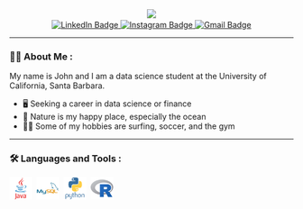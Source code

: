 <div id = "header" align = "center">
  <img src = "https://media2.giphy.com/media/qgQUggAC3Pfv687qPC/giphy.gif?cid=ecf05e47h8bl52o5djqq1bm91ninyxhzb86veklti2xzm3te&rid=giphy.gif&ct=g">
</div>


<div id="badges" align = "center">
  <a href="https://www.linkedin.com/in/john-nicholson-077271182?lipi=urn%3Ali%3Apage%3Ad_flagship3_profile_view_base_contact_details%3BFqJ%2B9rjmRIOwKWRpws4XBw%3D%3D">
    <img src="https://img.shields.io/badge/LinkedIn-blue?style=for-the-badge&logo=linkedin&logoColor=white" alt="LinkedIn Badge"/>
  </a>
  
  <a href="https://www.instagram.com/john_nich03/">
    <img src="https://img.shields.io/badge/Instagram-E4405F?style=for-the-badge&logo=instagram&logoColor=white" alt="Instagram Badge"/>
  </a>
  
  <a href="mailto:johnnicholson@ucsb.edu">
    <img src="https://img.shields.io/badge/Gmail-D14836?style=for-the-badge&logo=gmail&logoColor=white" alt="Gmail Badge"/>
  </a>
</div>

---

### :man_technologist: About Me :

My name is John and I am a data science student at the University of California, Santa Barbara.

- :desktop_computer: Seeking a career in data science or finance
- :ocean: Nature is my happy place, especially the ocean
- :weight_lifting_man: Some of my hobbies are surfing, soccer, and the gym

---

### :hammer_and_wrench: Languages and Tools :
<div>
  <img src="https://github.com/devicons/devicon/blob/master/icons/java/java-original-wordmark.svg" title="Java" alt="Java" width="40" height="40"/>&nbsp;
  <img src="https://github.com/devicons/devicon/blob/master/icons/mysql/mysql-original-wordmark.svg" title="MySQL"  alt="MySQL" width="40" height="40"/>&nbsp;
  <img src="https://github.com/devicons/devicon/blob/master/icons/python/python-original-wordmark.svg" title="Python"  alt="Python" width="40" height="40"/>&nbsp;
  <img src="https://github.com/devicons/devicon/blob/master/icons/r/r-original.svg" title="R"  alt="R" width="40" height="40"/>&nbsp;
  
</div


<!--
**johnnich03/johnnich03** is a ✨ _special_ ✨ repository because its `README.md` (this file) appears on your GitHub profile.

Here are some ideas to get you started:

- 🔭 I’m currently working on ...
- 🌱 I’m currently learning ...
- 👯 I’m looking to collaborate on ...
- 🤔 I’m looking for help with ...
- 💬 Ask me about ...
- 📫 How to reach me: ...
- 😄 Pronouns: ...
- ⚡ Fun fact: ...
-->

